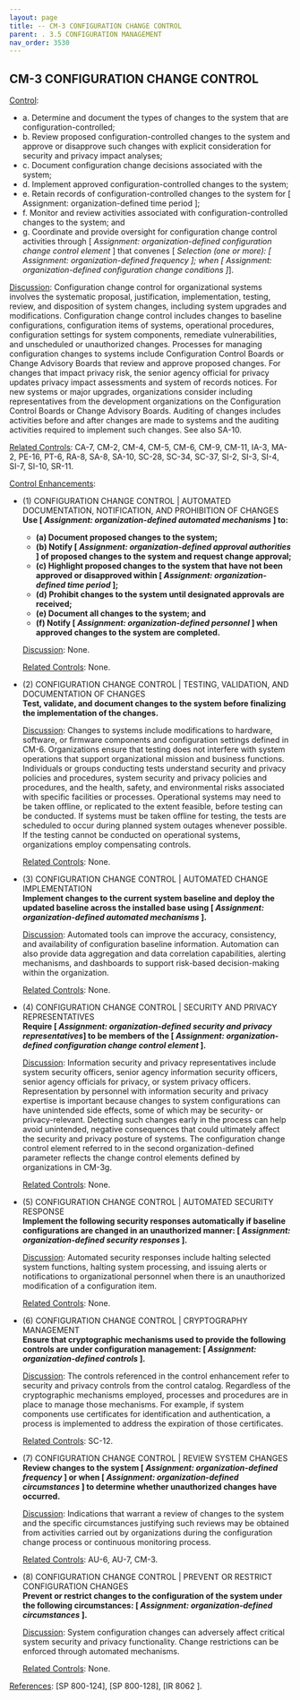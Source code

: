 ```yaml
---
layout: page
title: -- CM-3 CONFIGURATION CHANGE CONTROL 
parent: . 3.5 CONFIGURATION MANAGEMENT 
nav_order: 3530 
---
```


## CM-3 CONFIGURATION CHANGE CONTROL

<ins>Control</ins>:

* a. Determine and document the types of changes to the system that are configuration-controlled;
* b. Review proposed configuration-controlled changes to the system and approve or disapprove such changes with explicit consideration for security and privacy impact analyses;
* c. Document configuration change decisions associated with the system;
* d. Implement approved configuration-controlled changes to the system;
* e. Retain records of configuration-controlled changes to the system for [ Assignment: organization-defined time period ];
* f. Monitor and review activities associated with configuration-controlled changes to the system; and
* g. Coordinate and provide oversight for configuration change control activities through [ _Assignment: organization-defined configuration change control element_ ] that convenes [ _Selection (one or more): [ Assignment: organization-defined frequency ]; when [ Assignment: organization-defined configuration change conditions ]_].

<ins>Discussion</ins>: Configuration change control for organizational systems involves the systematic proposal, justification, implementation, testing, review, and disposition of system changes, including system upgrades and modifications. Configuration change control includes changes to baseline configurations, configuration items of systems, operational procedures, configuration settings for system components, remediate vulnerabilities, and unscheduled or unauthorized changes. Processes for managing configuration changes to systems include Configuration Control Boards or Change Advisory Boards that review and approve proposed changes. For changes that impact privacy risk, the senior agency official for privacy updates privacy impact assessments and system of records notices. For new systems or major upgrades, organizations consider including representatives from the development organizations on the Configuration Control Boards or Change Advisory Boards. Auditing of changes includes activities before and after changes are made to systems and the auditing activities required to implement such changes. See also SA-10.

<ins>Related Controls</ins>: CA-7, CM-2, CM-4, CM-5, CM-6, CM-9, CM-11, IA-3, MA-2, PE-16, PT-6, RA-8, SA-8, SA-10, SC-28, SC-34, SC-37, SI-2, SI-3, SI-4, SI-7, SI-10, SR-11.

<ins>Control Enhancements</ins>:

* (1) CONFIGURATION CHANGE CONTROL | AUTOMATED DOCUMENTATION, NOTIFICATION, AND PROHIBITION OF CHANGES<br> 
**Use [ _Assignment: organization-defined automated mechanisms_ ] to:**
    * **(a) Document proposed changes to the system;**
    * **(b) Notify [ _Assignment: organization-defined approval authorities_ ] of proposed changes to the system and request change approval;**
    * **(c) Highlight proposed changes to the system that have not been approved or disapproved within [ _Assignment: organization-defined time period_ ];**
    * **(d) Prohibit changes to the system until designated approvals are received;**
    * **(e) Document all changes to the system; and**
    * **(f) Notify [ _Assignment: organization-defined personnel_ ] when approved changes to the system are completed.**

    <ins>Discussion</ins>: None.

    <ins>Related Controls</ins>: None.

* (2) CONFIGURATION CHANGE CONTROL | TESTING, VALIDATION, AND DOCUMENTATION OF CHANGES<br>
**Test, validate, and document changes to the system before finalizing the implementation of the changes.**

    <ins>Discussion</ins>: Changes to systems include modifications to hardware, software, or firmware components and configuration settings defined in CM-6. Organizations ensure that testing does not interfere with system operations that support organizational mission and business functions. Individuals or groups conducting tests understand security and privacy policies and procedures, system security and privacy policies and procedures, and the health, safety, and environmental risks associated with specific facilities or processes. Operational systems may need to be taken offline, or replicated to the extent feasible, before testing can be conducted. If systems must be taken offline for testing, the tests are scheduled to occur during planned system outages whenever possible. If the testing cannot be conducted on operational systems, organizations employ compensating controls.

    <ins>Related Controls</ins>: None.

* (3) CONFIGURATION CHANGE CONTROL | AUTOMATED CHANGE IMPLEMENTATION<br>
**Implement changes to the current system baseline and deploy the updated baseline across the installed base using [ _Assignment: organization-defined automated mechanisms_ ].**

    <ins>Discussion</ins>: Automated tools can improve the accuracy, consistency, and availability of configuration baseline information. Automation can also provide data aggregation and data correlation capabilities, alerting mechanisms, and dashboards to support risk-based decision-making within the organization.

    <ins>Related Controls</ins>: None.

* (4) CONFIGURATION CHANGE CONTROL | SECURITY AND PRIVACY REPRESENTATIVES<br>
**Require [ _Assignment: organization-defined security and privacy representatives_] to be members of the [ _Assignment: organization-defined configuration change control element_ ].**

    <ins>Discussion</ins>: Information security and privacy representatives include system security officers, senior agency information security officers, senior agency officials for privacy, or system privacy officers. Representation by personnel with information security and privacy expertise is important because changes to system configurations can have unintended side effects, some of which may be security- or privacy-relevant. Detecting such changes early in the process can help avoid unintended, negative consequences that could ultimately affect the security and privacy posture of systems. The configuration change control element referred to in the second organization-defined parameter reflects the change control elements defined by organizations in CM-3g.

    <ins>Related Controls</ins>: None.

* (5) CONFIGURATION CHANGE CONTROL | AUTOMATED SECURITY RESPONSE<br>
**Implement the following security responses automatically if baseline configurations are changed in an unauthorized manner: [ _Assignment: organization-defined security responses_ ].**

    <ins>Discussion</ins>: Automated security responses include halting selected system functions, halting system processing, and issuing alerts or notifications to organizational personnel when there is an unauthorized modification of a configuration item.

    <ins>Related Controls</ins>: None.

* (6) CONFIGURATION CHANGE CONTROL | CRYPTOGRAPHY MANAGEMENT<br>
**Ensure that cryptographic mechanisms used to provide the following controls are under configuration management: [ _Assignment: organization-defined controls_ ].**

    <ins>Discussion</ins>: The controls referenced in the control enhancement refer to security and privacy controls from the control catalog. Regardless of the cryptographic mechanisms employed, processes and procedures are in place to manage those mechanisms. For example, if system components use certificates for identification and authentication, a process is implemented to address the expiration of those certificates.

    <ins>Related Controls</ins>: SC-12.

* (7) CONFIGURATION CHANGE CONTROL | REVIEW SYSTEM CHANGES<br>
**Review changes to the system [ _Assignment: organization-defined frequency_ ] or when [ _Assignment: organization-defined circumstances_ ] to determine whether unauthorized changes have occurred.**

    <ins>Discussion</ins>: Indications that warrant a review of changes to the system and the specific circumstances justifying such reviews may be obtained from activities carried out by organizations during the configuration change process or continuous monitoring process.

    <ins>Related Controls</ins>: AU-6, AU-7, CM-3.

* (8) CONFIGURATION CHANGE CONTROL | PREVENT OR RESTRICT CONFIGURATION CHANGES<br>
**Prevent or restrict changes to the configuration of the system under the following circumstances: [ _Assignment: organization-defined circumstances_ ].**

    <ins>Discussion</ins>: System configuration changes can adversely affect critical system security and privacy functionality. Change restrictions can be enforced through automated mechanisms.

    <ins>Related Controls</ins>: None.

<ins>References</ins>: [SP 800-124], [SP 800-128], [IR 8062 ].
